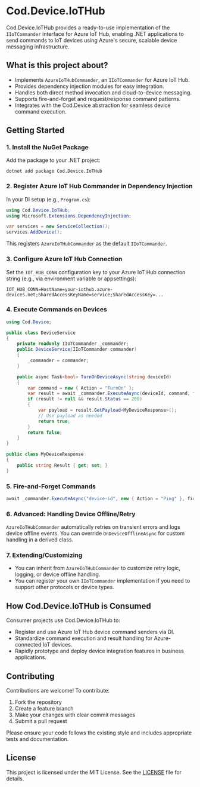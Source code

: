 # Cod.Device.IoTHub

Cod.Device.IoTHub provides a ready-to-use implementation of the `IIoTCommander` interface for Azure IoT Hub, enabling .NET applications to send commands to IoT devices using Azure's secure, scalable device messaging infrastructure.

## What is this project about?

- Implements `AzureIoTHubCommander`, an `IIoTCommander` for Azure IoT Hub.
- Provides dependency injection modules for easy integration.
- Handles both direct method invocation and cloud-to-device messaging.
- Supports fire-and-forget and request/response command patterns.
- Integrates with the Cod.Device abstraction for seamless device command execution.

## Getting Started

### 1. Install the NuGet Package

Add the package to your .NET project:

```
dotnet add package Cod.Device.IoTHub
```

### 2. Register Azure IoT Hub Commander in Dependency Injection

In your DI setup (e.g., `Program.cs`):

```csharp
using Cod.Device.IoTHub;
using Microsoft.Extensions.DependencyInjection;

var services = new ServiceCollection();
services.AddDevice();
```

This registers `AzureIoTHubCommander` as the default `IIoTCommander`.

### 3. Configure Azure IoT Hub Connection

Set the `IOT_HUB_CONN` configuration key to your Azure IoT Hub connection string (e.g., via environment variable or appsettings):

```
IOT_HUB_CONN=HostName=your-iothub.azure-devices.net;SharedAccessKeyName=service;SharedAccessKey=...
```

### 4. Execute Commands on Devices

```csharp
using Cod.Device;

public class DeviceService
{
    private readonly IIoTCommander _commander;
    public DeviceService(IIoTCommander commander)
    {
        _commander = commander;
    }

    public async Task<bool> TurnOnDeviceAsync(string deviceId)
    {
        var command = new { Action = "TurnOn" };
        var result = await _commander.ExecuteAsync(deviceId, command, fireAndForget: false);
        if (result != null && result.Status == 200)
        {
            var payload = result.GetPayload<MyDeviceResponse>();
            // Use payload as needed
            return true;
        }
        return false;
    }
}

public class MyDeviceResponse
{
    public string Result { get; set; }
}
```

### 5. Fire-and-Forget Commands

```csharp
await _commander.ExecuteAsync("device-id", new { Action = "Ping" }, fireAndForget: true);
```

### 6. Advanced: Handling Device Offline/Retry

`AzureIoTHubCommander` automatically retries on transient errors and logs device offline events. You can override `OnDeviceOfflineAsync` for custom handling in a derived class.

### 7. Extending/Customizing

- You can inherit from `AzureIoTHubCommander` to customize retry logic, logging, or device offline handling.
- You can register your own `IIoTCommander` implementation if you need to support other protocols or device types.

## How Cod.Device.IoTHub is Consumed

Consumer projects use Cod.Device.IoTHub to:
- Register and use Azure IoT Hub device command senders via DI.
- Standardize command execution and result handling for Azure-connected IoT devices.
- Rapidly prototype and deploy device integration features in business applications.

## Contributing

Contributions are welcome! To contribute:
1. Fork the repository
2. Create a feature branch
3. Make your changes with clear commit messages
4. Submit a pull request

Please ensure your code follows the existing style and includes appropriate tests and documentation.

## License

This project is licensed under the MIT License. See the [LICENSE](LICENSE) file for details.
